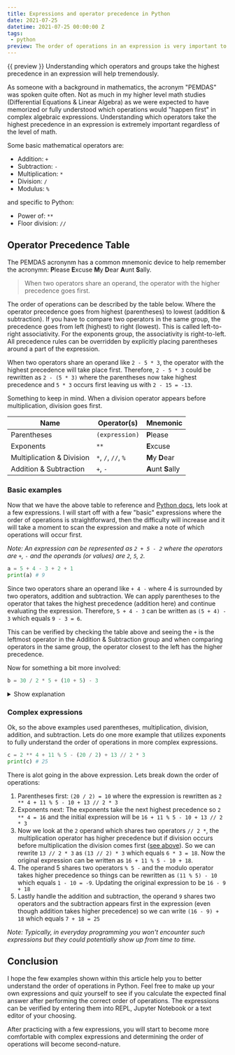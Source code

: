 ```yaml
---
title: Expressions and operator precedence in Python
date: 2021-07-25
datetime: 2021-07-25 00:00:00 Z
tags:
 - python
preview: The order of operations in an expression is very important to understand. With more complex expressions, operator precedence isn't always straightforward and if not used correctly leads to unexpected values.
---
```


{{ preview }} Understanding which operators and groups take the highest precedence in an expression will help tremendously.

As someone with a background in mathematics, the acronym "PEMDAS" was spoken quite often. Not as much in my higher level math studies (Differential Equations & Linear Algebra) as we were expected to have memorized or fully understood which operations would "happen first" in complex algebraic expressions. Understanding which operators take the highest precedence in an expression is extremely important regardless of the level of math. 

Some basic mathematical operators are:

- Addition: `+`
- Subtraction: `-`
- Multiplication: `*`
- Division: `/`
- Modulus: `%`

and specific to Python:

- Power of: `**`
- Floor division: `//`

<h2 class="post-heading">Operator Precedence Table</h2>

The PEMDAS acronynm has a common mnemonic device to help remember the acronymn: <strong>P</strong>lease <strong>E</strong>xcuse <strong>M</strong>y <strong>D</strong>ear <strong>A</strong>unt <strong>S</strong>ally.

> When two operators share an operand, the operator with the higher precedence goes first.

The order of operations can be described by the table below. Where the operator precedence goes from highest (parentheses) to lowest (addition & subtraction). If you have to compare two operators in the same group, the precedence goes from left (highest) to right (lowest). This is called left-to-right associativity. For the exponents group, the associativity is right-to-left. All precedence rules can be overridden by explicitly placing parentheses around a part of the expression.

When two operators share an operand like `2 - 5 * 3`, the operator with the highest precedence will take place first. Therefore, `2 - 5 * 3` could be rewritten as `2 - (5 * 3)` where the parentheses now take highest precedence and `5 * 3` occurs first leaving us with `2 - 15 = -13`.

Something to keep in mind. When a division operator appears before multiplication, division goes first.


| Name | Operator(s) | Mnemonic |
|------|-------------|--------------|
| Parentheses | `(expression)` | <strong>P</strong>lease |
| Exponents | `**` | <strong>E</strong>xcuse |
| Multiplication & Division | `*`, `/`, `//`, `%` | <strong>M</strong>y <strong>D</strong>ear |
| Addition & Subtraction | `+`, `-` | <strong>A</strong>unt <strong>S</strong>ally |

<h3 class="post-heading">Basic examples</h3>

Now that we have the above table to reference and [Python docs](https://docs.python.org/3/reference/expressions.html), lets look at a few expressions. I will start off with a few "basic" expressions where the order of operations is straightforward, then the difficulty will increase and it will take a moment to scan the expression and make a note of which operations will occur first.

_Note: An expression can be represented as `2 + 5 - 2` where the operators are `+`, `-` and the operands (or values) are `2`, `5`, `2`._

```python
a = 5 + 4 - 3 + 2 + 1
print(a) # 9
```

Since two operators share an operand like `+ 4 -` where 4 is surrounded by two operators, addition and subtraction. We can apply parentheses to the operator that takes the highest precedence (addition here) and continue evaluating the expression. Therefore, `5 + 4 - 3` can be written as `(5 + 4) - 3` which equals `9 - 3 = 6`.

This can be verified by checking the table above and seeing the `+` is the leftmost operator in the Addition & Subtraction group and when comparing operators in the same group, the operator closest to the left has the higher precedence.

Now for something a bit more involved:

```python
b = 30 / 2 * 5 + (10 + 5) - 3
```

<details>
    <summary>Show explanation</summary>
    <pre class="language-python"><code class="language-python"><span class="token keyword">print</span>(b) <span class="token comment"># 87</span></code></pre>
    <div>
        <ol>
            <li> Parentheses first (10 + 5) = 15 where the expression is rewritten as <code>30 / 2 * 5 + 15 - 3</code></li>
            <li>Next, we can see the operand <code>2</code> shares two operators, multiplication takes the highest precedence but since the division comes before the multiplication the division goes first so <code>30 / 2 * 5</code> can be rewritten as <code>(30 / 2) * 5</code>. Which evaluates to <code>15 * 5 = 75</code>. The initial expression is now <code>75 + 15 - 3</code></li>
            <li>Lastly do addition and subtraction, since the operand 15 shares two operators <code>+ 15 -</code> the addition goes first and can be rewritten as <code>(75 + 15) - 3 = 90 - 3 = 87</code></li>
        </ol>
    </div>
</details>

<h3 class="post-heading">Complex expressions</h3>

Ok, so the above examples used parentheses, multiplication, division, addition, and subtraction. Lets do one more example that utilizes exponents to fully understand the order of operations in more complex expressions.

```python
c = 2 ** 4 + 11 % 5 - (20 / 2) + 13 // 2 * 3
print(c) # 25
```

There is alot going in the above expression. Lets break down the order of operations:

1. Parentheses first: `(20 / 2) = 10` where the expression is rewritten as `2 ** 4 + 11 % 5 - 10 + 13 // 2 * 3`
2. Exponents next: The exponents take the next highest precedence so `2 ** 4 = 16` and the initial expression will be `16 + 11 % 5 - 10 + 13 // 2 * 3`
3. Now we look at the `2` operand which shares two operators `// 2 *`, the multiplication operator has higher precedence but if division occurs before multiplication the division comes first ([see above](#operator-precedence-table)). So we can rewrite `13 // 2 * 3` as `(13 // 2) * 3` which equals `6 * 3 = 18`. Now the original expression can be written as `16 + 11 % 5 - 10 + 18`.
4. The operand 5 shares two operators `% 5 -` and the modulo operator takes higher precedence so things can be rewritten as `(11 % 5) - 10` which equals `1 - 10 = -9`. Updating the original expression to be `16 - 9 + 18`
5. Lastly handle the addition and subtraction, the operand `9` shares two operators and the subtraction appears first in the expression (even though addition takes higher precedence) so we can write `(16 - 9) + 18` which equals `7 + 18 = 25`

_Note: Typically, in everyday programming you won't encounter such expressions but they could potentially show up from time to time._

<h2 class="post-heading">Conclusion</h2>

I hope the few examples shown within this article help you to better understand the order of operations in Python. Feel free to make up your own expressions and quiz yourself to see if you calculate the expected final answer after performing the correct order of operations. The expressions can be verified by entering them into REPL, Jupyter Notebook or a text editor of your choosing.

After practicing with a few expressions, you will start to become more comfortable with complex expressions and determining the order of operations will become second-nature.
